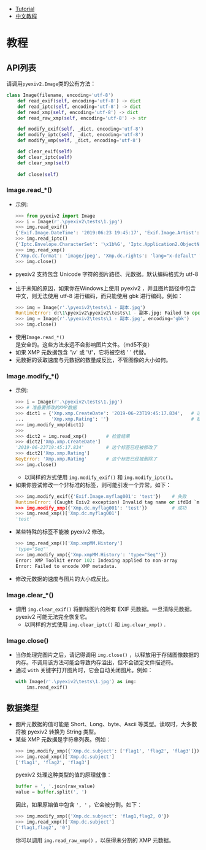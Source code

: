 - [Tutorial](https://github.com/LeoHsiao1/pyexiv2/blob/dev/docs/Tutorial.md)
- [中文教程](https://github.com/LeoHsiao1/pyexiv2/blob/dev/docs/Tutorial-cn.md)

# 教程

## API列表

请调用`pyexiv2.Image`类的公有方法：
```python
class Image(filename, encoding='utf-8')
    def read_exif(self, encoding='utf-8') -> dict
    def read_iptc(self, encoding='utf-8') -> dict
    def read_xmp(self, encoding='utf-8') -> dict
    def read_raw_xmp(self, encoding='utf-8') -> str

    def modify_exif(self, _dict, encoding='utf-8')
    def modify_iptc(self, _dict, encoding='utf-8')
    def modify_xmp(self, _dict, encoding='utf-8')

    def clear_exif(self)
    def clear_iptc(self)
    def clear_xmp(self)
    
    def close(self)
```

### Image.read_*()

- 示例:
    ```python
    >>> from pyexiv2 import Image
    >>> i = Image(r'.\pyexiv2\tests\1.jpg')
    >>> img.read_exif()
    {'Exif.Image.DateTime': '2019:06:23 19:45:17', 'Exif.Image.Artist': 'TEST', 'Exif.Image.Rating': '4', ...}
    >>> img.read_iptc()
    {'Iptc.Envelope.CharacterSet': '\x1b%G', 'Iptc.Application2.ObjectName': 'TEST', 'Iptc.Application2.Keywords': 'TEST', ...}
    >>> img.read_xmp()
    {'Xmp.dc.format': 'image/jpeg', 'Xmp.dc.rights': 'lang="x-default" TEST', 'Xmp.dc.subject': 'TEST', ...}
    >>> img.close()
    ```
- pyexiv2 支持包含 Unicode 字符的图片路径、元数据。默认编码格式为 utf-8 .
- 出于未知的原因，如果你在Windows上使用 pyexiv2 ，并且图片路径中包含中文，则无法使用 utf-8 进行编码，而只能使用 gbk 进行编码。例如：
    ```python
    >>> img = Image(r'.\pyexiv2\tests\1 - 副本.jpg')
    RuntimeError: d:\1\pyexiv2\pyexiv2\tests\1 - 副本.jpg: Failed to open the data source: No such file or directory (errno = 2)
    >>> img = Image(r'.\pyexiv2\tests\1 - 副本.jpg', encoding='gbk')
    >>> img.close()
    ```
- 使用`Image.read_*()`是安全的。这些方法永远不会影响图片文件。（md5不变）
- 如果 XMP 元数据包含 '\v' 或 '\f'，它将被空格 ' ' 代替。
- 元数据的读取速度与元数据的数量成反比，不管图像的大小如何。


### Image.modify_*()

- 示例:
    ```python
    >>> i = Image(r'.\pyexiv2\tests\1.jpg')
    >>> # 准备要修改的XMP数据
    >>> dict1 = {'Xmp.xmp.CreateDate': '2019-06-23T19:45:17.834',   # 这将覆盖该标签的原始值，如果不存在该标签则将其添加
    ...          'Xmp.xmp.Rating': ''}                              # 赋值一个空字符串会删除该标签
    >>> img.modify_xmp(dict1)
    >>>
    >>> dict2 = img.read_xmp()       # 检查结果
    >>> dict2['Xmp.xmp.CreateDate']
    '2019-06-23T19:45:17.834'        # 这个标签已经被修改了
    >>> dict2['Xmp.xmp.Rating']
    KeyError: 'Xmp.xmp.Rating'       # 这个标签已经被删除了
    >>> img.close()
    ```
    - 以同样的方式使用 `img.modify_exif()` 和 `img.modify_iptc()`。
- 如果你尝试修改一个非标准的标签，则可能引发一个异常。如下：
    ```python
    >>> img.modify_exif({'Exif.Image.myflag001': 'test'})    # 失败
    RuntimeError: (Caught Exiv2 exception) Invalid tag name or ifdId `myflag001', ifdId 1
    >>> img.modify_xmp({'Xmp.dc.myflag001': 'test'})         # 成功
    >>> img.read_xmp()['Xmp.dc.myflag001']
    'test'
    ```
- 某些特殊的标签不能被 pyexiv2 修改。
    ```python
    >>> img.read_xmp()['Xmp.xmpMM.History']
    'type="Seq"'
    >>> img.modify_xmp({'Xmp.xmpMM.History': 'type="Seq"'})
    Error: XMP Toolkit error 102: Indexing applied to non-array
    Error: Failed to encode XMP metadata.
    ```
- 修改元数据的速度与图片的大小成反比。


### Image.clear_*()

- 调用 `img.clear_exif()` 将删除图片的所有 EXIF 元数据。一旦清除元数据，pyexiv2 可能无法完全恢复它。
  - 以同样的方式使用 `img.clear_iptc()` 和 `img.clear_xmp()` .

### Image.close()

- 当你处理完图片之后，请记得调用 `img.close()` ，以释放用于存储图像数据的内存。不调用该方法可能会导致内存溢出，但不会锁定文件描述符。
- 通过 `with` 关键字打开图片时，它会自动关闭图片。例如：
    ```python
    with Image(r'.\pyexiv2\tests\1.jpg') as img:
        ims.read_exif()
    ```

## 数据类型

- 图片元数据的值可能是 Short、Long、byte、Ascii 等类型。读取时，大多数将被 pyexiv2 转换为 String 类型。
- 某些 XMP 元数据是字符串列表。例如：
    ```python
    >>> img.modify_xmp({'Xmp.dc.subject': ['flag1', 'flag2', 'flag3']})
    >>> img.read_xmp()['Xmp.dc.subject']
    ['flag1', 'flag2', 'flag3']
    ```
    pyexiv2 处理这种类型的值的原理就像：
    ```python
    buffer = ', '.join(raw_value)
    value = buffer.split(', ')
    ```
    因此，如果原始值中包含  `', '` ，它会被分割。如下：
    ```python
    >>> img.modify_xmp({'Xmp.dc.subject': 'flag1,flag2, 0'})
    >>> img.read_xmp()['Xmp.dc.subject']
    ['flag1,flag2', '0']
    ```
    你可以调用 `img.read_raw_xmp()` ，以获得未分割的 XMP 元数据。

